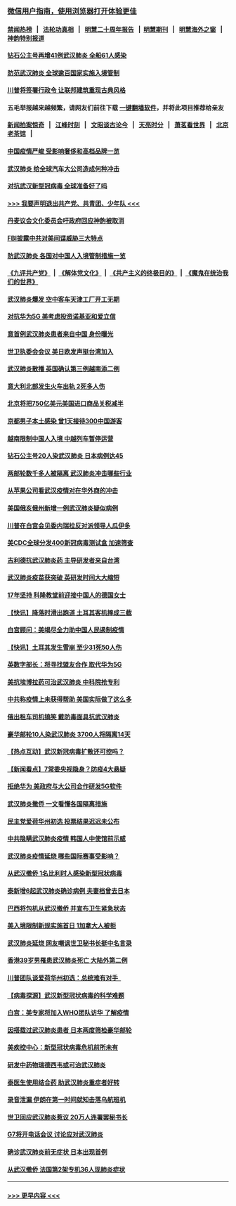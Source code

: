 ### [微信用户指南，使用浏览器打开体验更佳](https://github.com/gfw-breaker/banned-news1/blob/master/indexes/wechat-guide.md?t=0)
#### [禁闻热榜](热点新闻.md?t=0)  &nbsp;&nbsp;|&nbsp;&nbsp; [法轮功真相](https://github.com/gfw-breaker/truth/blob/master/README.md?t=0) &nbsp;&nbsp;|&nbsp;&nbsp; [明慧二十周年报告](https://github.com/gfw-breaker/mh-reports/blob/master/README.md?t=0) &nbsp;&nbsp;|&nbsp;&nbsp;[明慧期刊](https://github.com/gfw-breaker/mh-qikan) &nbsp;&nbsp;|&nbsp;&nbsp; [明慧海外之窗](https://github.com/gfw-breaker/mh-news/blob/master/README.md?t=0) &nbsp;&nbsp;|&nbsp;&nbsp; [神韵特别报道](https://github.com/gfw-breaker/mh-news/blob/master/shenyun.md?t=0)
#### [钻石公主号再增41例武汉肺炎 全船61人感染](../pages/nsc418/n11850401.md?t=02071911) 
#### [防范武汉肺炎 全球逾百国家实施入境管制](../pages/nsc418/n11850557.md?t=02071911) 
#### [川普将签署行政令 让联邦建筑重现古典风格](../pages/nsc418/n11850654.md?t=02071911) 
#### 五毛举报越来越频繁，请网友们前往下载 [一键翻墙软件](https://github.com/gfw-breaker/ssr-accounts)，并将此项目推荐给亲友
#### [新闻拍案惊奇](https://github.com/gfw-breaker/banned-news1/blob/master/pages/link4.md) &nbsp;&nbsp;|&nbsp;&nbsp; [江峰时刻](https://github.com/gfw-breaker/banned-news1/blob/master/pages/link4.md) &nbsp;&nbsp;|&nbsp;&nbsp; [文昭谈古论今](https://github.com/gfw-breaker/banned-news1/blob/master/pages/link4.md) &nbsp;&nbsp;|&nbsp;&nbsp; [天亮时分](https://github.com/gfw-breaker/banned-news1/blob/master/pages/link4.md) &nbsp;&nbsp;|&nbsp;&nbsp; [萧茗看世界](https://github.com/gfw-breaker/banned-news1/blob/master/pages/link4.md) &nbsp;&nbsp;|&nbsp;&nbsp; [北京老茶馆](https://github.com/gfw-breaker/banned-news1/blob/master/pages/link4.md) &nbsp;&nbsp;|&nbsp;&nbsp; 
#### [中国疫情严峻 受影响奢侈和高档品牌一览](../pages/nsc418/n11850319.md?t=02071911) 
#### [武汉肺炎 给全球汽车大公司造成何种冲击](../pages/nsc418/n11850056.md?t=02071911) 
#### [对抗武汉新型冠病毒 全球准备好了吗](../pages/nsc418/n11850142.md?t=02071911) 
#### [>>> 我要声明退出共产党、共青团、少年队 <<<](https://github.com/begood0513/goodnews/blob/master/quit/letter.md) 
#### [丹麦议会文化委员会吁政府回应神韵被取消](../pages/nsc418/n11849312.md?t=02071911) 
#### [FBI披露中共对美间谍威胁三大特点](../pages/nsc418/n11849700.md?t=02071911) 
#### [防武汉肺炎 各国对中国人入境管制措施一览](../pages/nsc418/n11838726.md?t=02071911) 
#### [《九评共产党》](https://github.com/begood0513/9ping.md/blob/master/README.md) &nbsp;|&nbsp; [《解体党文化》](../../../../jtdwh.md/blob/master/README.md)  &nbsp;|&nbsp; [《共产主义的终极目的》](../../../../gczydzjmd.md/blob/master/README.md) &nbsp;|&nbsp; [《魔鬼在统治我们的世界》](../../../../mgztzwmdsj.md/blob/master/README.md) 
#### [武汉肺炎爆发 空中客车天津工厂开工无期](../pages/nsc418/n11849634.md?t=02071911) 
#### [对抗华为5G 美考虑投资诺基亚和爱立信](../pages/nsc418/n11849510.md?t=02071911) 
#### [意首例武汉肺炎患者来自中国 身份曝光](../pages/nsc418/n11849454.md?t=02071911) 
#### [世卫执委会会议 美日欧发声挺台湾加入](../pages/nsc418/n11849433.md?t=02071911) 
#### [武汉肺炎散播 英国确认第三例越南添二例](../pages/nsc418/n11849439.md?t=02071911) 
#### [意大利北部发生火车出轨 2死多人伤](../pages/nsc418/n11848999.md?t=02071911) 
#### [北京将把750亿美元美国进口商品关税减半](../pages/nsc418/n11848896.md?t=02071911) 
#### [京都男子本土感染 曾1天接待300中国游客](../pages/nsc418/n11848641.md?t=02071911) 
#### [越南限制中国人入境 中越列车暂停运营](../pages/nsc418/n11847844.md?t=02071911) 
#### [钻石公主号20人染武汉肺炎 日本病例达45](../pages/nsc418/n11847823.md?t=02071911) 
#### [两邮轮数千多人被隔离 武汉肺炎冲击哪些行业](../pages/nsc418/n11847456.md?t=02071911) 
#### [从苹果公司看武汉疫情对在华外商的冲击](../pages/nsc418/n11847586.md?t=02071911) 
#### [美国俄亥俄州新增一例武汉肺炎疑似病例](../pages/nsc418/n11847714.md?t=02071911) 
#### [川普在白宫会见委内瑞拉反对派领导人瓜伊多](../pages/nsc418/n11847391.md?t=02071911) 
#### [美CDC全球分发400新冠病毒测试盒 加速筛查](../pages/nsc418/n11847260.md?t=02071911) 
#### [吉利德抗武汉肺炎药 主导研发者来自台湾](../pages/nsc418/n11847064.md?t=02071911) 
#### [武汉肺炎疫苗获突破 英研发时间大大缩短](../pages/nsc418/n11846915.md?t=02071911) 
#### [17年坚持 科隆教堂前迎接中国人的德国女士](../pages/nsc418/n11846781.md?t=02071911) 
#### [【快讯】降落时滑出跑道 土耳其客机摔成三截](../pages/nsc418/n11847021.md?t=02071911) 
#### [白宫顾问：美竭尽全力助中国人民遏制疫情](../pages/nsc418/n11846756.md?t=02071911) 
#### [【快讯】土耳其发生雪崩 至少31死50人伤](../pages/nsc418/n11846680.md?t=02071911) 
#### [英数字部长：将寻找盟友合作 取代华为5G](../pages/nsc418/n11846485.md?t=02071911) 
#### [美抗埃博拉药可治武汉肺炎 中科院抢专利](../pages/nsc418/n11846409.md?t=02071911) 
#### [中共称疫情上未获得帮助 美国实际做了这么多](../pages/nsc418/n11846008.md?t=02071911) 
#### [俄出租车司机搞笑 戴防毒面具抗武汉肺炎](../pages/nsc418/n11845703.md?t=02071911) 
#### [豪华邮轮10人染武汉肺炎 3700人将隔离14天](../pages/nsc418/n11845543.md?t=02071911) 
#### [【热点互动】武汉新冠病毒扩散还可控吗？](../pages/nsc418/n11844750.md?t=02071911) 
#### [【新闻看点】7常委央视隐身？防疫4大悬疑](../pages/nsc418/n11844611.md?t=02071911) 
#### [拒绝华为 美政府与大公司合作研发5G软件](../pages/nsc418/n11844625.md?t=02071911) 
#### [武汉肺炎撤侨 一文看懂各国隔离措施](../pages/nsc418/n11844216.md?t=02071911) 
#### [民主党爱荷华州初选 投票结果迟迟未公布](../pages/nsc418/n11844207.md?t=02071911) 
#### [中共隐瞒武汉肺炎疫情 韩国人中使馆前示威](../pages/nsc418/n11844084.md?t=02071911) 
#### [武汉肺炎疫情延烧 哪些国际赛事受影响？](../pages/nsc418/n11843958.md?t=02071911) 
#### [从武汉撤侨 1名比利时人感染新型冠状病毒](../pages/nsc418/n11843977.md?t=02071911) 
#### [泰新增6起武汉肺炎确诊病例 夫妻档曾去日本](../pages/nsc418/n11843900.md?t=02071911) 
#### [巴西将包机从武汉撤侨 并宣布卫生紧急状态](../pages/nsc418/n11843418.md?t=02071911) 
#### [美入境限制新规实施首日 1加拿大人被拒](../pages/nsc418/n11843058.md?t=02071911) 
#### [武汉肺炎延烧 网友嘲讽世卫秘书长挺中名言录](../pages/nsc418/n11843056.md?t=02071911) 
#### [香港39岁男罹患武汉肺炎死亡 大陆外第二例](../pages/nsc418/n11843026.md?t=02071911) 
#### [川普团队谈爱荷华州初选：总统难有对手  ](../pages/nsc418/n11842867.md?t=02071911) 
#### [【病毒探源】武汉新型冠状病毒的科学难题](../pages/nsc418/n11842176.md?t=02071911) 
#### [白宫：美专家将加入WHO团队访华 了解疫情](../pages/nsc418/n11842198.md?t=02071911) 
#### [因搭载过武汉肺炎患者 日本两度筛检豪华邮轮](../pages/nsc418/n11842447.md?t=02071911) 
#### [美疾控中心：新型冠状病毒危机前所未有](../pages/nsc418/n11842406.md?t=02071911) 
#### [研发中药物瑞德西韦或可治武汉肺炎](../pages/nsc418/n11842100.md?t=02071911) 
#### [泰医生使用结合药 助武汉肺炎重症者好转](../pages/nsc418/n11842096.md?t=02071911) 
#### [录音泄漏 伊朗在第一时间就知击落乌航班机](../pages/nsc418/n11842002.md?t=02071911) 
#### [世卫回应武汉肺炎惹议 20万人连署罢秘书长](../pages/nsc418/n11841664.md?t=02071911) 
#### [G7将开电话会议 讨论应对武汉肺炎](../pages/nsc418/n11841658.md?t=02071911) 
#### [确诊武汉肺炎前无症状 日本出现首例](../pages/nsc418/n11841567.md?t=02071911) 
#### [从武汉撤侨 法国第2架专机36人现肺炎症状](../pages/nsc418/n11841382.md?t=02071911) 

----
#### [ >>> 更早内容 <<< ](../indexes/nsc418-earlier.md)
